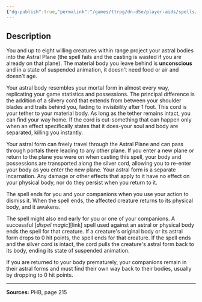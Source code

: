 ```yaml
---
{"dg-publish":true,"permalink":"/games/ttrpg/dn-d5e/player-aids/spells/level-9/astral-projection/","tags":["TTRPG/DND/5e","verbal","somatic","material"]}
---
```



## Description
You and up to eight willing creatures within range project your astral bodies into the Astral Plane (the spell fails and the casting is wasted if you are already on that plane).
The material body you leave behind is **unconscious** and in a state of suspended animation, it doesn't need food or air and doesn't age.

Your astral body resembles your mortal form in almost every way, replicating your game statistics and possessions.
The principal difference is the addition of a silvery cord that extends from between your shoulder blades and trails behind you, fading to invisibility after 1 foot.
This cord is your tether to your material body.
As long as the tether remains intact, you can find your way home.
If the cord is cut-something that can happen only when an effect specifically states that it does-your soul and body are separated, killing you instantly.

Your astral form can freely travel through the Astral Plane and can pass through portals there leading to any other plane.
If you enter a new plane or return to the plane you were on when casting this spell, your body and possessions are transported along the silver cord, allowing you to re-enter your body as you enter the new plane.
Your astral form is a separate incarnation.
Any damage or other effects that apply to it have no effect on your physical body, nor do they persist when you return to it.

The spell ends for you and your companions when you use your action to dismiss it.
When the spell ends, the affected creature returns to its physical body, and it awakens.

The spell might also end early for you or one of your companions.
A successful [*dispel magic*][link] spell used against an astral or physical body ends the spell for that creature.
If a creature's original body or its astral form drops to 0 hit points, the spell ends for that creature.
If the spell ends and the silver cord is intact, the cord pulls the creature's astral form back to its body, ending its state of suspended animation.

If you are returned to your body prematurely, your companions remain in their astral forms and must find their own way back to their bodies, usually by dropping to 0 hit points.

---

**Sources:** PHB, page 215
